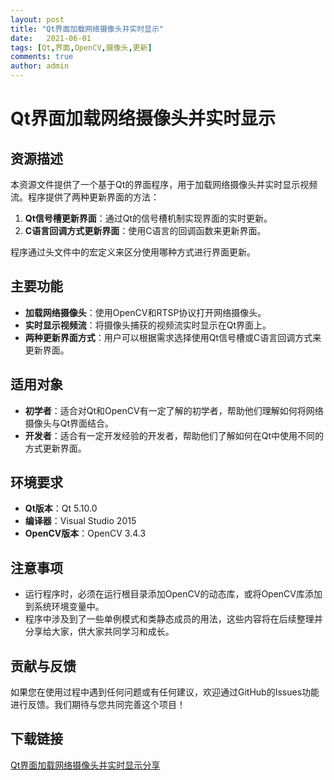 ```yaml
---
layout: post
title: "Qt界面加载网络摄像头并实时显示"
date:   2021-06-01
tags: [Qt,界面,OpenCV,摄像头,更新]
comments: true
author: admin
---
```

# Qt界面加载网络摄像头并实时显示

## 资源描述

本资源文件提供了一个基于Qt的界面程序，用于加载网络摄像头并实时显示视频流。程序提供了两种更新界面的方法：

1. **Qt信号槽更新界面**：通过Qt的信号槽机制实现界面的实时更新。
2. **C语言回调方式更新界面**：使用C语言的回调函数来更新界面。

程序通过头文件中的宏定义来区分使用哪种方式进行界面更新。

## 主要功能

- **加载网络摄像头**：使用OpenCV和RTSP协议打开网络摄像头。
- **实时显示视频流**：将摄像头捕获的视频流实时显示在Qt界面上。
- **两种更新界面方式**：用户可以根据需求选择使用Qt信号槽或C语言回调方式来更新界面。

## 适用对象

- **初学者**：适合对Qt和OpenCV有一定了解的初学者，帮助他们理解如何将网络摄像头与Qt界面结合。
- **开发者**：适合有一定开发经验的开发者，帮助他们了解如何在Qt中使用不同的方式更新界面。

## 环境要求

- **Qt版本**：Qt 5.10.0
- **编译器**：Visual Studio 2015
- **OpenCV版本**：OpenCV 3.4.3

## 注意事项

- 运行程序时，必须在运行根目录添加OpenCV的动态库，或将OpenCV库添加到系统环境变量中。
- 程序中涉及到了一些单例模式和类静态成员的用法，这些内容将在后续整理并分享给大家，供大家共同学习和成长。

## 贡献与反馈

如果您在使用过程中遇到任何问题或有任何建议，欢迎通过GitHub的Issues功能进行反馈。我们期待与您共同完善这个项目！

## 下载链接

[Qt界面加载网络摄像头并实时显示分享](https://pan.quark.cn/s/cd822cbfec53)